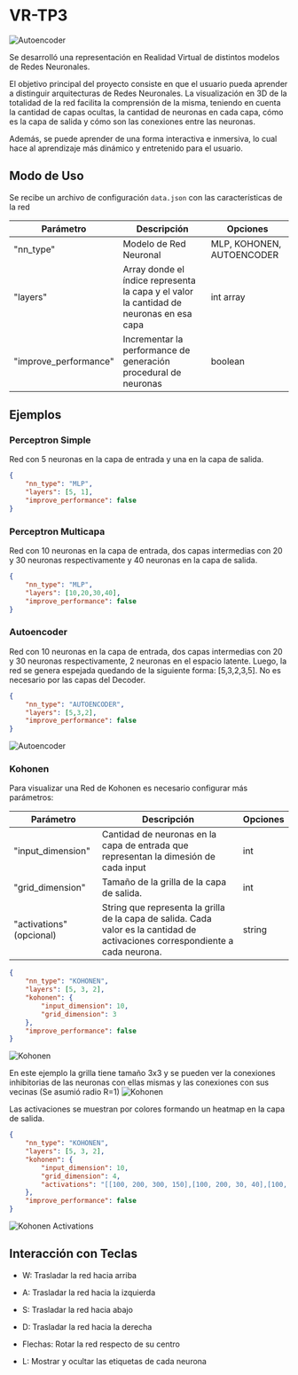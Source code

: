 # VR-TP3

![Autoencoder](./resources/portada.jpg)

Se desarrolló una representación en Realidad Virtual de distintos modelos de Redes Neuronales. 

El objetivo principal del proyecto consiste en que el usuario pueda aprender a distinguir arquitecturas de Redes Neuronales. La visualización en 3D de la totalidad de la red facilita la comprensión de la misma, teniendo en cuenta la cantidad de capas ocultas, la cantidad de neuronas en cada capa, cómo es la capa de salida y cómo son las conexiones entre las neuronas.

Además, se puede aprender de una forma interactiva e inmersiva, lo cual hace al aprendizaje más dinámico y entretenido para el usuario. 

## Modo de Uso 

Se recibe un archivo de configuración `data.json` con las características de la red 

| Parámetro| Descripción                    | Opciones|
| ------------- | ------------------------------ | ------------- |
|"nn_type"     |  Modelo de Red Neuronal  | MLP, KOHONEN, AUTOENCODER |
|"layers"     |  Array donde el índice representa la capa y el valor la cantidad de neuronas en esa capa  | int array |
|"improve_performance"   | Incrementar la performance de generación procedural de neuronas | boolean |



## Ejemplos 

### Perceptron Simple 
Red con 5 neuronas en la capa de entrada y una en la capa de salida.
```json
{
    "nn_type": "MLP",
    "layers": [5, 1],
    "improve_performance": false
}
```

### Perceptron Multicapa
Red con 10 neuronas en la capa de entrada, dos capas intermedias con 20 y 30 neuronas respectivamente y 40 neuronas en la capa de salida.
```json
{
    "nn_type": "MLP",
    "layers": [10,20,30,40],
    "improve_performance": false
}
```

### Autoencoder
Red con 10 neuronas en la capa de entrada, dos capas intermedias con 20 y 30 neuronas respectivamente, 2 neuronas en el espacio latente. Luego, la red se genera espejada quedando de la siguiente forma: [5,3,2,3,5]. No es necesario por las capas del Decoder.
```json
{
    "nn_type": "AUTOENCODER",
    "layers": [5,3,2],
    "improve_performance": false
}
```
![Autoencoder](./resources/autoencoder.png)

### Kohonen
Para visualizar una Red de Kohonen es necesario configurar más parámetros: 

| Parámetro| Descripción                    | Opciones|
| ------------- | ------------------------------ | ------------- |
|"input_dimension"     |  Cantidad de neuronas en la capa de entrada que representan la dimesión de cada input  | int |
|"grid_dimension"     |  Tamaño de la grilla de la capa de salida. | int |
|"activations" (opcional)    |  String que representa la grilla de la capa de salida. Cada valor es la cantidad de activaciones correspondiente a cada neurona.   | string |


```json
{
    "nn_type": "KOHONEN",
    "layers": [5, 3, 2],
    "kohonen": { 
        "input_dimension": 10,
        "grid_dimension": 3
    },
    "improve_performance": false
}
```
![Kohonen](./resources/kohonen.png)

En este ejemplo la grilla tiene tamaño 3x3 y se pueden ver la conexiones inhibitorias de las neuronas con ellas mismas y las conexiones con sus vecinas (Se asumió radio R=1)
![Kohonen](./resources/kohonen_grid.png)

Las activaciones se muestran por colores formando un heatmap en la capa de salida. 

```json
{
    "nn_type": "KOHONEN",
    "layers": [5, 3, 2],
    "kohonen": { 
        "input_dimension": 10,
        "grid_dimension": 4, 
        "activations": "[[100, 200, 300, 150],[100, 200, 30, 40],[100, 200, 300, 150],[50, 400, 30, 10 ]]"
    },
    "improve_performance": false
}
```
![Kohonen Activations](./resources/kohonen_activations.png)

## Interacción con Teclas
- W: Trasladar la red hacia arriba 
- A: Trasladar  la red hacia la izquierda 
- S: Trasladar  la red hacia abajo
- D: Trasladar  la red hacia la derecha 

- Flechas: Rotar la red respecto de su centro 

- L: Mostrar y ocultar las etiquetas de cada neurona